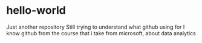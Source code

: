 # hello-world
Just another repository
Still trying to understand what github using for
I know github from the course that i take from microsoft, about data analytics
